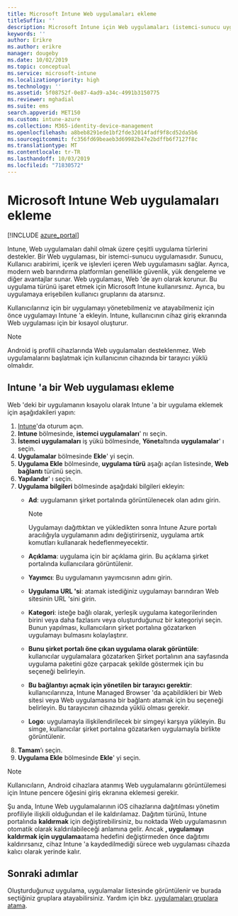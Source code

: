 ```yaml
---
title: Microsoft Intune Web uygulamaları ekleme
titleSuffix: ''
description: Microsoft Intune için Web uygulamaları (istemci-sunucu uygulamaları) ekleme hakkında bilgi edinin.
keywords: ''
author: Erikre
ms.author: erikre
manager: dougeby
ms.date: 10/02/2019
ms.topic: conceptual
ms.service: microsoft-intune
ms.localizationpriority: high
ms.technology: ''
ms.assetid: 5f08752f-0e87-4ad9-a34c-4991b3150775
ms.reviewer: mghadial
ms.suite: ems
search.appverid: MET150
ms.custom: intune-azure
ms.collection: M365-identity-device-management
ms.openlocfilehash: a8beb8291ede1bf2fde32014fadf9f8cd52da5b6
ms.sourcegitcommit: fc356fd69beaeb3d69982b47e2bdffb6f7127f8c
ms.translationtype: MT
ms.contentlocale: tr-TR
ms.lasthandoff: 10/03/2019
ms.locfileid: "71830572"
---
```

# <a name="add-web-apps-to-microsoft-intune"></a>Microsoft Intune Web uygulamaları ekleme

[!INCLUDE [azure_portal](../includes/azure_portal.md)]

Intune, Web uygulamaları dahil olmak üzere çeşitli uygulama türlerini destekler. Bir Web uygulaması, bir istemci-sunucu uygulamasıdır. Sunucu, Kullanıcı arabirimi, içerik ve işlevleri içeren Web uygulamasını sağlar. Ayrıca, modern web barındırma platformları genellikle güvenlik, yük dengeleme ve diğer avantajlar sunar. Web uygulaması, Web 'de ayrı olarak korunur. Bu uygulama türünü işaret etmek için Microsoft Intune kullanırsınız. Ayrıca, bu uygulamaya erişebilen kullanıcı gruplarını da atarsınız. 

Kullanıcılarınız için bir uygulamayı yönetebilmeniz ve atayabilmeniz için önce uygulamayı Intune 'a ekleyin. Intune, kullanıcının cihaz giriş ekranında Web uygulaması için bir kısayol oluşturur.

> [!Note]
> Android iş profili cihazlarında Web uygulamaları desteklenmez. Web uygulamalarını başlatmak için kullanıcının cihazında bir tarayıcı yüklü olmalıdır.

## <a name="add-a-web-app-to-intune"></a>Intune 'a bir Web uygulaması ekleme
Web 'deki bir uygulamanın kısayolu olarak Intune 'a bir uygulama eklemek için aşağıdakileri yapın:

1. [Intune](https://go.microsoft.com/fwlink/?linkid=2090973)'da oturum açın.
3. **Intune** bölmesinde, **istemci uygulamaları**' nı seçin.
4. **İstemci uygulamaları** iş yükü bölmesinde, **Yönet**altında **uygulamalar**' ı seçin.
5. **Uygulamalar** bölmesinde **Ekle**' yi seçin.
6. **Uygulama Ekle** bölmesinde, **uygulama türü** aşağı açılan listesinde, **Web bağlantı** türünü seçin.
7. **Yapılandır**' ı seçin.
8. **Uygulama bilgileri** bölmesinde aşağıdaki bilgileri ekleyin:
    - **Ad**: uygulamanın şirket portalında görüntülenecek olan adını girin. 

        > [!NOTE]
        > Uygulamayı dağıttıktan ve yükledikten sonra Intune Azure portalı aracılığıyla uygulamanın adını değiştirirseniz, uygulama artık komutları kullanarak hedeflenmeyecektir.

    - **Açıklama**: uygulama için bir açıklama girin. Bu açıklama şirket portalında kullanıcılara görüntülenir.
    - **Yayımcı**: Bu uygulamanın yayımcısının adını girin.
    - **Uygulama URL 'si**: atamak istediğiniz uygulamayı barındıran Web sitesinin URL 'sini girin.
    - **Kategori**: isteğe bağlı olarak, yerleşik uygulama kategorilerinden birini veya daha fazlasını veya oluşturduğunuz bir kategoriyi seçin. Bunun yapılması, kullanıcıların şirket portalına gözatarken uygulamayı bulmasını kolaylaştırır.
    - **Bunu şirket portalı öne çıkan uygulama olarak görüntüle**: kullanıcılar uygulamalara gözatarken Şirket portalının ana sayfasında uygulama paketini göze çarpacak şekilde göstermek için bu seçeneği belirleyin.
    - **Bu bağlantıyı açmak için yönetilen bir tarayıcı gerektir**: kullanıcılarınıza, Intune Managed Browser 'da açabildikleri bir Web sitesi veya Web uygulamasına bir bağlantı atamak için bu seçeneği belirleyin. Bu tarayıcının cihazında yüklü olması gerekir.
    - **Logo**: uygulamayla ilişkilendirilecek bir simgeyi karşıya yükleyin. Bu simge, kullanıcılar şirket portalına gözatarken uygulamayla birlikte görüntülenir.
9. **Tamam**’ı seçin.
10. **Uygulama Ekle** bölmesinde **Ekle**' yi seçin.

> [!Note]
> Kullanıcıların, Android cihazlara atanmış Web uygulamalarını görüntülemesi için Intune pencere öğesini giriş ekranına eklemesi gerekir.
>
> Şu anda, Intune Web uygulamalarının iOS cihazlarına dağıtılması yönetim profiliyle ilişkili olduğundan el ile kaldırılamaz. Dağıtım türünü, Intune portalında **kaldırmak** için değiştirebilirsiniz, bu noktada Web uygulamasının otomatik olarak kaldırılabileceği anlamına gelir. Ancak **, uygulamayı kaldırmak için uygulama**atama hedefini değiştirmeden önce dağıtımı kaldırırsanız, cihaz Intune 'a kaydedilmediği sürece web uygulaması cihazda kalıcı olarak yerinde kalır.

## <a name="next-steps"></a>Sonraki adımlar

Oluşturduğunuz uygulama, uygulamalar listesinde görüntülenir ve burada seçtiğiniz gruplara atayabilirsiniz. Yardım için bkz. [uygulamaları gruplara atama](apps-deploy.md). 
